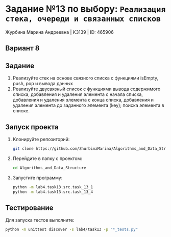 # Задание №13 по выбору: `Реализация стека, очереди и связанных списков`
Журбина Марина Андреевна | K3139 | ID: 465906

## Вариант 8

## Задание 
1. Реализуйте стек на основе связного списка с функциями isEmpty, push, pop
   и вывода данных
4. Реализуйте двусвязный список с функциями вывода содержимого списка,
   добавления и удаления элемента с начала списка, добавления и удаления
   элемента с конца списка, добавления и удаления элемента до заданного
   элемента (key); поиска элемента в списке.


## Запуск проекта
1. Клонируйте репозиторий:
   ```bash
   git clone https://github.com/ZhurbinaMarina/Algorithms_and_Data_Structure.git
   ```
2. Перейдите в папку с проектом:
   ```bash
   cd Algorithms_and_Data_Structure
   ```
3. Запустите программу:
   ```bash
   python -m lab4.task13.src.task_13_1
   python -m lab4.task13.src.task_13_4
   ```

## Тестирование
Для запуска тестов выполните:
```bash
python -m unittest discover -s lab4/task13 -p "*_tests.py"
```
